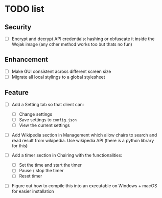 # TODO list

## Security

- [ ] Encrypt and decrypt API credentials: hashing or obfuscate it inside the Wojak image (any other method works too but thats no fun)

## Enhancement

- [ ] Make GUI consistent across different screen size
- [ ] Migrate all local stylings to a global stylesheet

## Feature

- [ ] Add a Setting tab so that client can:
  - [ ] Change settings
  - [ ] Save settings to `config.json`
  - [ ] View the current settings

- [ ] Add Wikipedia section in Management which allow chairs to search and read result from wikipedia. Use wikipedia API (there is a python library for this)

- [ ] Add a timer section in Chairing with the functionalities:
  - [ ] Set the time and start the timer
  - [ ] Pause / stop the timer
  - [ ] Reset timer

- [ ] Figure out how to compile this into an executable on Windows + macOS for easier installation
